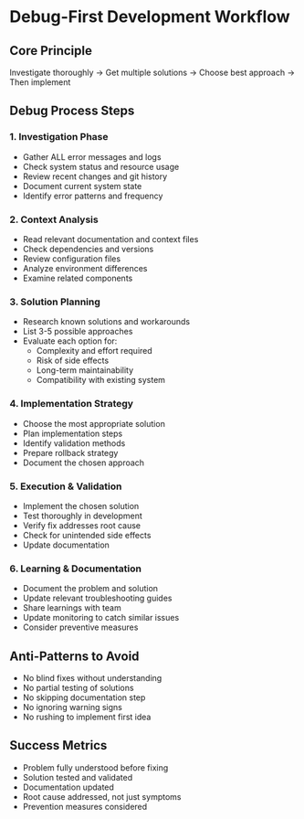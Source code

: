 # Debug-First Development Workflow

<!-- Created by: claude-3-5-sonnet-20241022 -->
<!-- Last edited: 2025-08-02 18:30:33 UTC by claude-3-5-sonnet-20241022 -->

## Core Principle

Investigate thoroughly → Get multiple solutions → Choose best approach → Then implement

## Debug Process Steps

### 1. Investigation Phase

- Gather ALL error messages and logs
- Check system status and resource usage
- Review recent changes and git history
- Document current system state
- Identify error patterns and frequency

### 2. Context Analysis

- Read relevant documentation and context files
- Check dependencies and versions
- Review configuration files
- Analyze environment differences
- Examine related components

### 3. Solution Planning

- Research known solutions and workarounds
- List 3-5 possible approaches
- Evaluate each option for:
  - Complexity and effort required
  - Risk of side effects
  - Long-term maintainability
  - Compatibility with existing system

### 4. Implementation Strategy

- Choose the most appropriate solution
- Plan implementation steps
- Identify validation methods
- Prepare rollback strategy
- Document the chosen approach

### 5. Execution & Validation

- Implement the chosen solution
- Test thoroughly in development
- Verify fix addresses root cause
- Check for unintended side effects
- Update documentation

### 6. Learning & Documentation

- Document the problem and solution
- Update relevant troubleshooting guides
- Share learnings with team
- Update monitoring to catch similar issues
- Consider preventive measures

## Anti-Patterns to Avoid

- No blind fixes without understanding
- No partial testing of solutions
- No skipping documentation step
- No ignoring warning signs
- No rushing to implement first idea

## Success Metrics

- Problem fully understood before fixing
- Solution tested and validated
- Documentation updated
- Root cause addressed, not just symptoms
- Prevention measures considered
